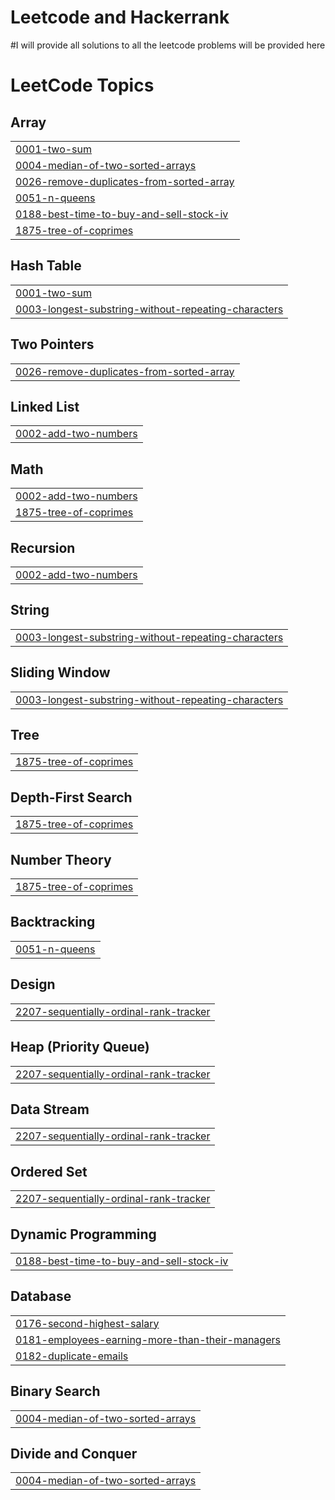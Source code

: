# Leetcode and Hackerrank

#I will provide all solutions to all the leetcode problems will be provided here
<!---LeetCode Topics Start-->
# LeetCode Topics
## Array
|  |
| ------- |
| [0001-two-sum](https://github.com/Amrit478/Leetcode/tree/master/0001-two-sum) |
| [0004-median-of-two-sorted-arrays](https://github.com/Amrit478/Leetcode/tree/master/0004-median-of-two-sorted-arrays) |
| [0026-remove-duplicates-from-sorted-array](https://github.com/Amrit478/Leetcode/tree/master/0026-remove-duplicates-from-sorted-array) |
| [0051-n-queens](https://github.com/Amrit478/Leetcode/tree/master/0051-n-queens) |
| [0188-best-time-to-buy-and-sell-stock-iv](https://github.com/Amrit478/Leetcode/tree/master/0188-best-time-to-buy-and-sell-stock-iv) |
| [1875-tree-of-coprimes](https://github.com/Amrit478/Leetcode/tree/master/1875-tree-of-coprimes) |
## Hash Table
|  |
| ------- |
| [0001-two-sum](https://github.com/Amrit478/Leetcode/tree/master/0001-two-sum) |
| [0003-longest-substring-without-repeating-characters](https://github.com/Amrit478/Leetcode/tree/master/0003-longest-substring-without-repeating-characters) |
## Two Pointers
|  |
| ------- |
| [0026-remove-duplicates-from-sorted-array](https://github.com/Amrit478/Leetcode/tree/master/0026-remove-duplicates-from-sorted-array) |
## Linked List
|  |
| ------- |
| [0002-add-two-numbers](https://github.com/Amrit478/Leetcode/tree/master/0002-add-two-numbers) |
## Math
|  |
| ------- |
| [0002-add-two-numbers](https://github.com/Amrit478/Leetcode/tree/master/0002-add-two-numbers) |
| [1875-tree-of-coprimes](https://github.com/Amrit478/Leetcode/tree/master/1875-tree-of-coprimes) |
## Recursion
|  |
| ------- |
| [0002-add-two-numbers](https://github.com/Amrit478/Leetcode/tree/master/0002-add-two-numbers) |
## String
|  |
| ------- |
| [0003-longest-substring-without-repeating-characters](https://github.com/Amrit478/Leetcode/tree/master/0003-longest-substring-without-repeating-characters) |
## Sliding Window
|  |
| ------- |
| [0003-longest-substring-without-repeating-characters](https://github.com/Amrit478/Leetcode/tree/master/0003-longest-substring-without-repeating-characters) |
## Tree
|  |
| ------- |
| [1875-tree-of-coprimes](https://github.com/Amrit478/Leetcode/tree/master/1875-tree-of-coprimes) |
## Depth-First Search
|  |
| ------- |
| [1875-tree-of-coprimes](https://github.com/Amrit478/Leetcode/tree/master/1875-tree-of-coprimes) |
## Number Theory
|  |
| ------- |
| [1875-tree-of-coprimes](https://github.com/Amrit478/Leetcode/tree/master/1875-tree-of-coprimes) |
## Backtracking
|  |
| ------- |
| [0051-n-queens](https://github.com/Amrit478/Leetcode/tree/master/0051-n-queens) |
## Design
|  |
| ------- |
| [2207-sequentially-ordinal-rank-tracker](https://github.com/Amrit478/Leetcode/tree/master/2207-sequentially-ordinal-rank-tracker) |
## Heap (Priority Queue)
|  |
| ------- |
| [2207-sequentially-ordinal-rank-tracker](https://github.com/Amrit478/Leetcode/tree/master/2207-sequentially-ordinal-rank-tracker) |
## Data Stream
|  |
| ------- |
| [2207-sequentially-ordinal-rank-tracker](https://github.com/Amrit478/Leetcode/tree/master/2207-sequentially-ordinal-rank-tracker) |
## Ordered Set
|  |
| ------- |
| [2207-sequentially-ordinal-rank-tracker](https://github.com/Amrit478/Leetcode/tree/master/2207-sequentially-ordinal-rank-tracker) |
## Dynamic Programming
|  |
| ------- |
| [0188-best-time-to-buy-and-sell-stock-iv](https://github.com/Amrit478/Leetcode/tree/master/0188-best-time-to-buy-and-sell-stock-iv) |
## Database
|  |
| ------- |
| [0176-second-highest-salary](https://github.com/Amrit478/Leetcode/tree/master/0176-second-highest-salary) |
| [0181-employees-earning-more-than-their-managers](https://github.com/Amrit478/Leetcode/tree/master/0181-employees-earning-more-than-their-managers) |
| [0182-duplicate-emails](https://github.com/Amrit478/Leetcode/tree/master/0182-duplicate-emails) |
## Binary Search
|  |
| ------- |
| [0004-median-of-two-sorted-arrays](https://github.com/Amrit478/Leetcode/tree/master/0004-median-of-two-sorted-arrays) |
## Divide and Conquer
|  |
| ------- |
| [0004-median-of-two-sorted-arrays](https://github.com/Amrit478/Leetcode/tree/master/0004-median-of-two-sorted-arrays) |
<!---LeetCode Topics End-->